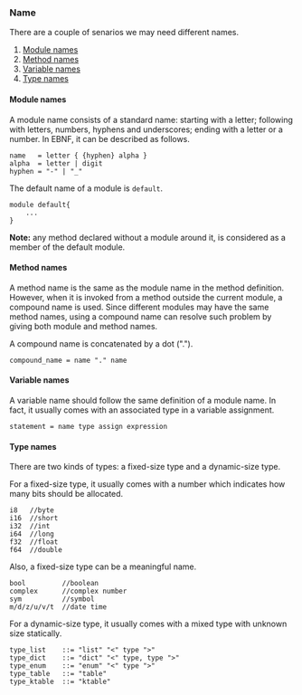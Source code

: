 ### Name

There are a couple of senarios we may need different names.

1. [Module names](#module)
1. [Method names](#method)
1. [Variable names](#variable)
1. [Type names](#type)

#### <p id="module">Module names</p>

A module name consists of a standard name: starting with a letter; following
with letters, numbers, hyphens and underscores; ending with a letter or a
number. In EBNF, it can be described as follows.

```
name   = letter { {hyphen} alpha }
alpha  = letter | digit
hyphen = "-" | "_"
```

The default name of a module is `default`.

```
module default{
    ...
}
```

**Note:** any method declared without a module around it, is considered as a
member of the default module.

#### <p id="method">Method names</p>

A method name is the same as the module name in the method definition.
However, when it is invoked from a method outside the current module, a
compound name is used.  Since different modules may have the same method
names, using a compound name can resolve such problem by giving both module
and method names.

A compound name is concatenated by a dot (".").

```
compound_name = name "." name
```

#### <p id="variable">Variable names</p>

A variable name should follow the same definition of a module name.  In fact, it usually comes with an associated type in a variable assignment.

```
statement = name type assign expression
```

#### <p id="type">Type names</p>

There are two kinds of types: a fixed-size type and a dynamic-size type.

For a fixed-size type, it usually comes with a number which indicates how many bits should be allocated.

```
i8   //byte
i16  //short
i32  //int
i64  //long
f32  //float
f64  //double
```

Also, a fixed-size type can be a meaningful name.

```
bool         //boolean
complex      //complex number
sym          //symbol
m/d/z/u/v/t  //date time
```

For a dynamic-size type, it usually comes with a mixed type with unknown size statically.

```
type_list    ::= "list" "<" type ">"
type_dict    ::= "dict" "<" type, type ">"
type_enum    ::= "enum" "<" type ">"
type_table   ::= "table"
type_ktable  ::= "ktable"
```


